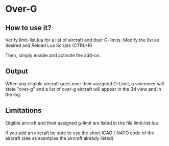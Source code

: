 # Over-G

## How to use it?

Verify limit-list.lua for a list of aircraft and their G-limits. Modify the list as desired and Reload Lua Scripts (CTRL+R)

Then, simply enable and activate the add-on.

## Output

When any eligible aircraft goes over their assigned G-Limit, a voiceover will state "over-g" and a list of over-g aircraft will appear in the 3d view and in the log.

## Limitations

Eligible aircraft and their assigned g-limit are listed in the file limit-list.lua

If you add an aircraft be sure to use the short ICAO / NATO code of the aircraft (see as examples the aircraft already listed)
